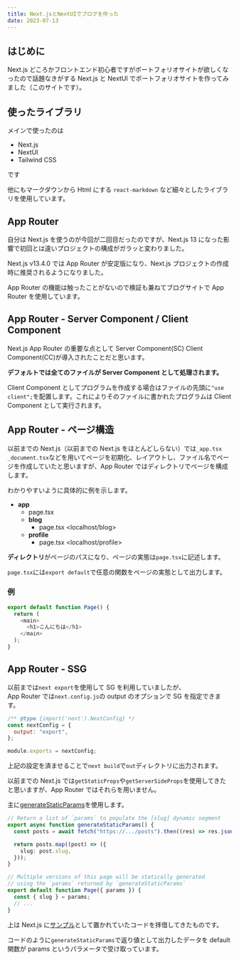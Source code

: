 ```yaml
---
title: Next.jsとNextUIでブログを作った
date: 2023-07-13
---
```


## はじめに

Next.js どころかフロントエンド初心者ですがポートフォリオサイトが欲しくなったので話題なきがする Next.js と NextUI でポートフォリオサイトを作ってみました（このサイトです）。

## 使ったライブラリ

メインで使ったのは

- Next.js
- NextUI
- Tailwind CSS

です

他にもマークダウンから Html にする `react-markdown` など細々としたライブラリを使用しています。

## App Router

自分は Next.js を使うのが今回が二回目だったのですが、Next.js 13 になった影響で初回とは違いプロジェクトの構成がガラッと変わりました。

Next.js v13.4.0 では App Router が安定版になり、Next.js プロジェクトの作成時に推奨されるようになりました。

App Router の機能は触ったことがないので検証も兼ねてブログサイトで App Router を使用しています。

## App Router - Server Component / Client Component

Next.js App Router の重要な点として Server Component(SC) Client Component(CC)が導入されたことだと思います。

**デフォルトでは全てのファイルが Server Component として処理されます。**

Client Component としてプログラムを作成する場合はファイルの先頭に`"use client";`を配置します。これによりそのファイルに書かれたプログラムは Client Component として実行されます。

## App Router - ページ構造

以前までの Next.js（以前までの Next.js をほとんどしらない）では`_app.tsx` `_document.tsx`などを用いてページを初期化、レイアウトし、ファイル名でページを作成していたと思いますが、App Router ではディレクトリでページを構成します。

わかりやすいように具体的に例を示します。

- **app**
  - page.tsx <localhost/>
  - **blog**
    - page.tsx <localhost/blog>
  - **profile**
    - page.tsx <localhost/profile>

**ディレクトリ**がページのパスになり、ページの実態は`page.tsx`に記述します。

`page.tsx`には`export default`で任意の関数をページの実態として出力します。

### 例

```ts
export default function Page() {
  return (
    <main>
      <h1>こんにちは</h1>
    </main>
  );
}
```

## App Router - SSG

以前までは`next export`を使用して SG を利用していましたが、  
App Router では`next.config.js`の output のオプションで SG を指定できます。

```js
/** @type {import('next').NextConfig} */
const nextConfig = {
  output: "export",
};

module.exports = nextConfig;
```

上記の設定を済ませることで`next build`で`out`ディレクトリに出力されます。

以前までの Next.js では`getStaticProps`や`getServerSideProps`を使用してきたと思いますが、App Router ではそれらを用いません。

主に[generateStaticParams](https://nextjs.org/docs/app/api-reference/functions/generate-static-params)を使用します。

```ts
// Return a list of `params` to populate the [slug] dynamic segment
export async function generateStaticParams() {
  const posts = await fetch("https://.../posts").then((res) => res.json());

  return posts.map((post) => ({
    slug: post.slug,
  }));
}

// Multiple versions of this page will be statically generated
// using the `params` returned by `generateStaticParams`
export default function Page({ params }) {
  const { slug } = params;
  // ...
}
```

上は Next.js に[サンプル](https://nextjs.org/docs/app/api-reference/functions/generate-static-params)として置かれていたコードを拝借してきたものです。

コードのように`generateStaticParams`で返り値として出力したデータを default 関数が params というパラメータで受け取っています。

